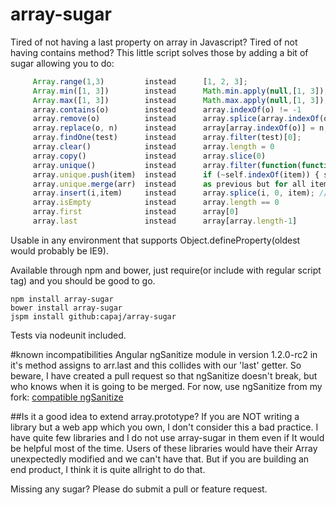 array-sugar
============

Tired of not having a last property on array in Javascript? Tired of not having contains method?
This little script solves those by adding a bit of sugar allowing you to do:
```javascript    
     Array.range(1,3)         instead      [1, 2, 3];
     Array.min([1, 3])        instead      Math.min.apply(null,[1, 3]);
     Array.max([1, 3])        instead      Math.max.apply(null,[1, 3]);
     array.contains(o)        instead      array.indexOf(o) != -1
     array.remove(o)          instead      array.splice(array.indexOf(o), 1) //remove returns true when o was removed
     array.replace(o, n)      instead      array[array.indexOf(o)] = n;
     array.findOne(test)      instead      array.filter(test)[0];
     array.clear()            instead      array.length = 0
     array.copy()             instead      array.slice(0)
     array.unique()           instead      array.filter(function(function(itm,i,a){return i === a.indexOf(itm);}))
     array.unique.push(item)  instead      if (~self.indexOf(item)) { self.push(item); }
     array.unique.merge(arr)  instead      as previous but for all items in arr
     array.insert(i,item)     instead      array.splice(i, 0, item); //plus insert can take variable number of args, not just one
     array.isEmpty            instead      array.length == 0
     array.first              instead      array[0]
     array.last               instead      array[array.length-1]
```
Usable in any environment that supports Object.defineProperty(oldest would probably be IE9).

Available through npm and bower, just require(or include with regular script tag) and you should be good to go.

    npm install array-sugar
    bower install array-sugar
    jspm install github:capaj/array-sugar

Tests via nodeunit included.

#known incompatibilities
Angular ngSanitize module in version 1.2.0-rc2 in it's method assigns to arr.last and this collides with our 'last' getter.
So beware, I have created a pull request so that ngSanitize doesn't break, but who knows when it is going to be merged. For now, use ngSanitize from my fork:
[compatible ngSanitize](https://github.com/capaj/angular.js/blob/master/src/ngSanitize/sanitize.js)

##Is it a good idea to extend array.prototype?
If you are NOT writing a library but a web app which you own, I don't consider this a bad practice. I have quite few libraries and I do not use array-sugar in them even if It would be helpful most of the time. Users of these libraries would have their Array unexpectedly modified and we can't have that. But if you are building an end product, I think it is quite allright to do that.

Missing any sugar? Please do submit a pull or feature request.
